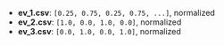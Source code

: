 * **ev_1.csv**: `[0.25, 0.75, 0.25, 0.75, ...]`, normalized
* **ev_2.csv**: `[1.0, 0.0, 1.0, 0.0]`, normalized
* **ev_3.csv**: `[0.0, 1.0, 0.0, 1.0]`, normalized
